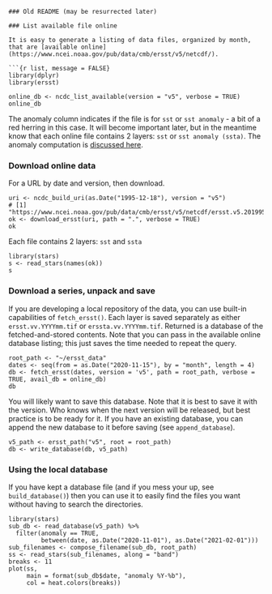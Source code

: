 
```
### Old README (may be resurrected later)

### List available file online

It is easy to generate a listing of data files, organized by month, that are [available online](https://www.ncei.noaa.gov/pub/data/cmb/ersst/v5/netcdf/).

```{r list, message = FALSE}
library(dplyr)
library(ersst)

online_db <- ncdc_list_available(version = "v5", verbose = TRUE)
online_db
```

The anomaly column indicates if the file is for `sst` or `sst anomaly` - a bit of a red herring in this case.  It will become important later, but in the meantime know that each online file contains 2 layers: `sst` or `sst anomaly (ssta)`.  The anomaly computation is [discussed here](https://www.ncdc.noaa.gov/data-access/marineocean-data/extended-reconstructed-sea-surface-temperature-ersst-v5).


### Download online data

For a URL by date and version, then download.

```{r download_one}
uri <- ncdc_build_uri(as.Date("1995-12-18"), version = "v5")
# [1] "https://www.ncei.noaa.gov/pub/data/cmb/ersst/v5/netcdf/ersst.v5.20199512.nc"
ok <- download_ersst(uri, path = ".", verbose = TRUE)
ok
```

Each file contains 2 layers: `sst` and `ssta`

```{r read_and_show}
library(stars)
s <- read_stars(names(ok))
s
```

### Download a series, unpack and save

If you are developing a local repository of the data, you can use built-in capabilities of `fetch_ersst()`. Each layer is saved separately as either `ersst.vv.YYYYmm.tif` or `erssta.vv.YYYYmm.tif`.  Returned is a database of the fetched-and-stored contents. Note that you can pass in the available online database listing; this just saves the time needed to repeat the query.

```{r download_suite}
root_path <- "~/ersst_data"
dates <- seq(from = as.Date("2020-11-15"), by = "month", length = 4)
db <- fetch_ersst(dates, version = 'v5', path = root_path, verbose = TRUE, avail_db = online_db)
db
```

You will likely want to save this database. Note that it is best to save it with the version.  Who knows when the next version will be released, but best practice is to be ready for it. If you have an existing database, you can append the new database to it before saving (see `append_database`).

```{r save_database}
v5_path <- ersst_path("v5", root = root_path)
db <- write_database(db, v5_path)
```

### Using the local database

If you have kept a database file (and if you mess your up, see `build_database()`) then you can use it to easily find the files you want without having to search the directories.

```{r filter_database}
library(stars)
sub_db <- read_database(v5_path) %>%
  filter(anomaly == TRUE, 
         between(date, as.Date("2020-11-01"), as.Date("2021-02-01")))
sub_filenames <- compose_filename(sub_db, root_path)
ss <- read_stars(sub_filenames, along = "band")
breaks <- 11
plot(ss, 
     main = format(sub_db$date, "anomaly %Y-%b"),
     col = heat.colors(breaks))
```
